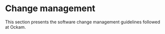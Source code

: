 # Change management

This section presents the software change management guidelines followed at Ockam.
